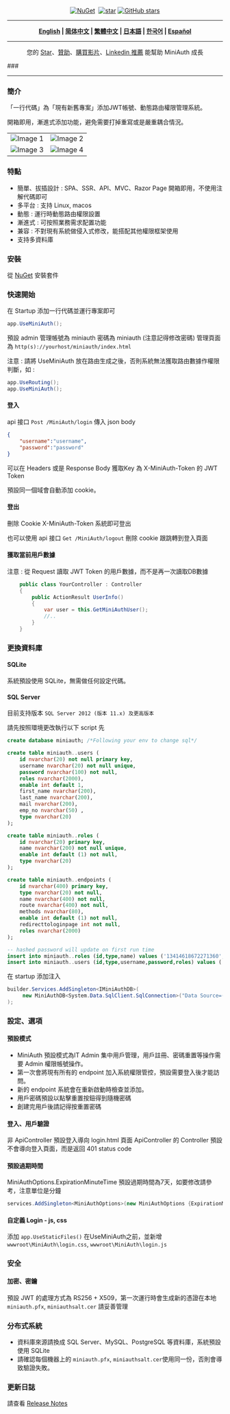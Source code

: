 <div align="center">
<p><a href="https://www.nuget.org/packages/MiniAuth"><img src="https://img.shields.io/nuget/v/MiniAuth.svg" alt="NuGet"></a>  <a href="https://www.nuget.org/packages/MiniAuth"><img src="https://img.shields.io/nuget/dt/MiniAuth.svg" alt=""></a>  
<a href="https://gitee.com/shps951023/MiniAuth"><img src="https://gitee.com/shps951023/MiniAuth/badge/star.svg" alt="star"></a> <a href="https://github.com/Mini-Software/MiniAuth" rel="nofollow"><img src="https://img.shields.io/github/stars/Mini-Software/MiniAuth?logo=github" alt="GitHub stars"></a> 
</p>
</div>

---

<div align="center">
<p><strong>
    <a href="README.md">English</a> | <a href="README.zh-CN.md">简体中文</a> | <a href="README.zh-Hant.md">繁體中文</a> | <a href="README.ja.md">日本語</a> | <a href="README.ko.md">한국어</a> | <a href="README.es.md">Español</a>  
</strong></p>
</div>

---

<div align="center">
<p> 您的 <a href="https://github.com/mini-software/miniauth">Star</a>、<a href="https://miniexcel.github.io">贊助</a>、<a href="https://www.udemy.com/course/miniexcel-tutorial/?referralCode=732E11323F1E8064F96C">購買影片</a>、<a href="https://www.linkedin.com/in/itweihan/">Linkedin 推薦</a> 能幫助 MiniAuth 成長 </p>
</div>
###  

---


### 簡介

「一行代碼」為「現有新舊專案」添加JWT帳號、動態路由權限管理系統。

開箱即用，漸進式添加功能，避免需要打掉重寫或是嚴重耦合情況。

<table>
    <tr>
        <td><img src="https://github.com/mini-software/MiniExcel/assets/12729184/fd26b9d8-f0e9-48eb-87c7-9d54beb56256" alt="Image 1"></td>
        <td><img src="https://github.com/mini-software/MiniExcel/assets/12729184/3c7e8b76-d16b-4f35-a8a3-5a47b9540db9" alt="Image 2"></td>
    </tr>
    <tr>
        <td><img src="https://github.com/mini-software/MiniExcel/assets/12729184/dc2069ef-96df-47d9-8ea7-5d10b337d2d5" alt="Image 3"></td>
        <td><img src="https://github.com/mini-software/MiniExcel/assets/12729184/08d2404a-c494-43f4-9ce8-d563cd063ab5" alt="Image 4"></td>
    </tr>
</table>



### 特點

- 簡單、拔插設計 : SPA、SSR、API、MVC、Razor Page 開箱即用，不使用注解代碼即可
- 多平台 : 支持 Linux, macos
- 動態 : 運行時動態路由權限設置
- 漸進式 : 可按照業務需求配置功能
- 兼容 : 不對現有系統做侵入式修改，能搭配其他權限框架使用
- 支持多資料庫

### 安裝

從 [NuGet](https://www.nuget.org/packages/MiniAuth) 安裝套件


### 快速開始

在 Startup 添加一行代碼並運行專案即可

```csharp
app.UseMiniAuth();    
```

預設 admin 管理帳號為 miniauth 密碼為 miniauth (注意記得修改密碼)
管理頁面為 `http(s)://yourhost/miniauth/index.html`

注意 : 請將 UseMiniAuth 放在路由生成之後，否則系統無法獲取路由數據作權限判斷，如 :

```c#
app.UseRouting();
app.UseMiniAuth();
```



#### 登入

api 接口 `Post /MiniAuth/login` 
傳入 json body

```json
{
	"username":"username",
	"password":"password"
}
```
可以在 Headers 或是 Response Body 獲取Key 為 X-MiniAuth-Token 的 JWT Token

預設同一個域會自動添加 cookie。

#### 登出

刪除 Cookie X-MiniAuth-Token 系統即可登出

也可以使用 api 接口 `Get /MiniAuth/logout` 刪除 cookie 跟跳轉到登入頁面

#### 獲取當前用戶數據

注意 : 從 Request 讀取 JWT Token 的用戶數據，而不是再一次讀取DB數據

```C#
    public class YourController : Controller
    {
        public ActionResult UserInfo()
        {
            var user = this.GetMiniAuthUser();  
            //..
        }
    }
```

### 更換資料庫

#### SQLite

系統預設使用 SQLite，無需做任何設定代碼。

#### SQL Server 

目前支持版本 `SQL Server 2012 (版本 11.x) 及更高版本`

請先按照環境更改執行以下 script 先
```sql
create database miniauth; /*Following your env to change sql*/

create table miniauth..users (  
    id nvarchar(20) not null primary key,  
    username nvarchar(20) not null unique, 
    password nvarchar(100) not null, 
    roles nvarchar(2000),
    enable int default 1,
    first_name nvarchar(200),
    last_name nvarchar(200),
    mail nvarchar(200),
    emp_no nvarchar(50) ,
    type nvarchar(20)  
);

create table miniauth..roles (  
    id nvarchar(20) primary key,  
    name nvarchar(200) not null unique,
    enable int default (1) not null,
    type nvarchar(20)  
);

create table miniauth..endpoints (  
    id nvarchar(400) primary key,
    type nvarchar(20) not null,
    name nvarchar(400) not null,  
    route nvarchar(400) not null,
    methods nvarchar(80),
    enable int default (1) not null,
    redirecttologinpage int not null,
    roles nvarchar(2000) 
);

-- hashed password will update on first run time 
insert into miniauth..roles (id,type,name) values ('13414618672271360','miniauth','miniauth-admin');
insert into miniauth..users (id,type,username,password,roles) values ('13414618672271350','miniauth','miniauth','','13414618672271360');
```

在 startup 添加注入

```csharp
builder.Services.AddSingleton<IMiniAuthDB>(
     new MiniAuthDB<System.Data.SqlClient.SqlConnection>("Data Source=(localdb)\\MSSQLLocalDB;Integrated Security=SSPI;Initial Catalog=miniauth;app=MiniAuth")
);
```





### 設定、選項

#### 預設模式

- MiniAuth 預設模式為IT Admin 集中用戶管理，用戶註冊、密碼重置等操作需要 Admin 權限帳號操作。
- 第一次會將現有所有的 endpoint 加入系統權限管控，預設需要登入後才能訪問。
- 新的 endpoint 系統會在重新啟動時檢查並添加。
- 用戶密碼預設以點擊重置按鈕得到隨機密碼
- 創建完用戶後請記得按重置密碼

#### 登入、用戶驗證
非 ApiController 預設登入導向 login.html 頁面
ApiController 的 Controller 預設不會導向登入頁面，而是返回 401 status code

#### 預設過期時間

MiniAuthOptions.ExpirationMinuteTime 預設過期時間為7天，如要修改請參考，注意單位是分鐘

```C#
services.AddSingleton<MiniAuthOptions>(new MiniAuthOptions {ExpirationMinuteTime=12*24*60 });
```

#### 自定義 Login - js, css

添加 `app.UseStaticFiles()` 在UseMiniAuth之前，並新增  `wwwroot\MiniAuth\login.css`,  `wwwroot\MiniAuth\login.js`

### 安全

#### 加密、密鑰
預設 JWT 的處理方式為 RS256 + X509，第一次運行時會生成新的憑證在本地 `miniauth.pfx`, `miniauthsalt.cer` 請妥善管理

### 分布式系統

- 資料庫來源請換成 SQL Server、MySQL、PostgreSQL 等資料庫，系統預設使用 SQLite
- 請確認每個機器上的 `miniauth.pfx`, `miniauthsalt.cer`使用同一份，否則會導致驗證失敗。


### 更新日誌

請查看 [Release Notes](releases)